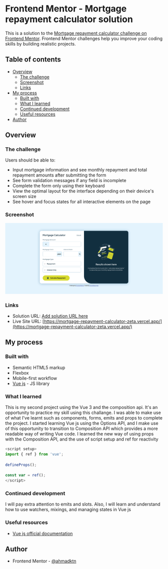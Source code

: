 # Frontend Mentor - Mortgage repayment calculator solution

This is a solution to the [Mortgage repayment calculator challenge on Frontend Mentor](https://www.frontendmentor.io/challenges/mortgage-repayment-calculator-Galx1LXK73). Frontend Mentor challenges help you improve your coding skills by building realistic projects. 

## Table of contents

- [Overview](#overview)
  - [The challenge](#the-challenge)
  - [Screenshot](#screenshot)
  - [Links](#links)
- [My process](#my-process)
  - [Built with](#built-with)
  - [What I learned](#what-i-learned)
  - [Continued development](#continued-development)
  - [Useful resources](#useful-resources)
- [Author](#author)

## Overview

### The challenge

Users should be able to:

- Input mortgage information and see monthly repayment and total repayment amounts after submitting the form
- See form validation messages if any field is incomplete
- Complete the form only using their keyboard
- View the optimal layout for the interface depending on their device's screen size
- See hover and focus states for all interactive elements on the page

### Screenshot

![](screenshot.png)

### Links

- Solution URL: [Add solution URL here](https://your-solution-url.com)
- Live Site URL: [https://mortgage-repayment-calculator-zeta.vercel.app/](https://mortgage-repayment-calculator-zeta.vercel.app/)

## My process

### Built with

- Semantic HTML5 markup
- Flexbox
- Mobile-first workflow
- [Vue js](https://vuejs.org/) - JS library

### What I learned

This is my second project using the Vue 3 and the composition api. It's an opportunity to practice my skill using this challange. I was able to make use of what I've learnt such as components, forms, emits and props to complete the project. I started learning Vue js using the Options API, and I make use of this opportunity to transition to Composition API which provides a more readable way of writing Vue code. I learned the new way of using props with the Composition API, and the use of script setup and ref for reactivity
```js
<script setup>
import { ref } from 'vue';

defineProps();

const var = ref();
</script>
```

### Continued development

I will pay extra attention to emits and slots. Also, I will learn and understand how to use watchers, mixings, and managing states in Vue js

### Useful resources

- [Vue js official documentation](https://vuejs.org/guide)

## Author

- Frontend Mentor - [@ahmadktn](https://www.frontendmentor.io/profile/ahmadktn)
